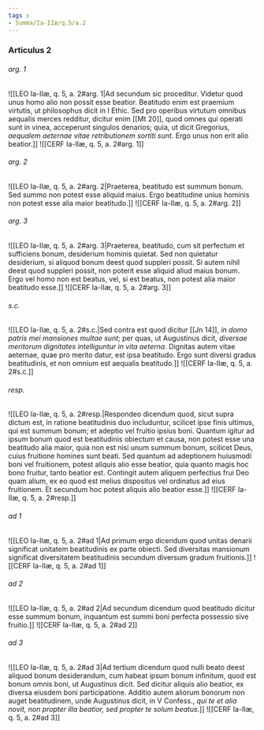 ```yaml
---
tags : 
- Summa/Ia-IIæ/q.5/a.2
---
```


### Articulus 2

###### arg. 1
![[LEO Ia-IIæ, q. 5, a. 2#arg. 1|Ad secundum sic proceditur. Videtur quod unus homo alio non possit esse beatior. Beatitudo enim est praemium virtutis, ut philosophus dicit in I Ethic. Sed pro operibus virtutum omnibus aequalis merces redditur, dicitur enim [[Mt 20]], quod omnes qui operati sunt in vinea, acceperunt singulos denarios; quia, ut dicit Gregorius, *aequalem aeternae vitae retributionem sortiti sunt*. Ergo unus non erit alio beatior.]]
![[CERF Ia-IIæ, q. 5, a. 2#arg. 1]]

###### arg. 2
![[LEO Ia-IIæ, q. 5, a. 2#arg. 2|Praeterea, beatitudo est summum bonum. Sed summo non potest esse aliquid maius. Ergo beatitudine unius hominis non potest esse alia maior beatitudo.]]
![[CERF Ia-IIæ, q. 5, a. 2#arg. 2]]

###### arg. 3
![[LEO Ia-IIæ, q. 5, a. 2#arg. 3|Praeterea, beatitudo, cum sit perfectum et sufficiens bonum, desiderium hominis quietat. Sed non quietatur desiderium, si aliquod bonum deest quod suppleri possit. Si autem nihil deest quod suppleri possit, non poterit esse aliquid aliud maius bonum. Ergo vel homo non est beatus, vel, si est beatus, non potest alia maior beatitudo esse.]]
![[CERF Ia-IIæ, q. 5, a. 2#arg. 3]]

###### s.c.
![[LEO Ia-IIæ, q. 5, a. 2#s.c.|Sed contra est quod dicitur [[Jn 14]], *in domo patris mei mansiones multae sunt*; per quas, ut Augustinus dicit, *diversae meritorum dignitates intelliguntur in vita aeterna*. Dignitas autem vitae aeternae, quae pro merito datur, est ipsa beatitudo. Ergo sunt diversi gradus beatitudinis, et non omnium est aequalis beatitudo.]]
![[CERF Ia-IIæ, q. 5, a. 2#s.c.]]

###### resp.
![[LEO Ia-IIæ, q. 5, a. 2#resp.|Respondeo dicendum quod, sicut supra dictum est, in ratione beatitudinis duo includuntur, scilicet ipse finis ultimus, qui est summum bonum; et adeptio vel fruitio ipsius boni. Quantum igitur ad ipsum bonum quod est beatitudinis obiectum et causa, non potest esse una beatitudo alia maior, quia non est nisi unum summum bonum, scilicet Deus, cuius fruitione homines sunt beati. Sed quantum ad adeptionem huiusmodi boni vel fruitionem, potest aliquis alio esse beatior, quia quanto magis hoc bono fruitur, tanto beatior est. Contingit autem aliquem perfectius frui Deo quam alium, ex eo quod est melius dispositus vel ordinatus ad eius fruitionem. Et secundum hoc potest aliquis alio beatior esse.]]
![[CERF Ia-IIæ, q. 5, a. 2#resp.]]

###### ad 1
![[LEO Ia-IIæ, q. 5, a. 2#ad 1|Ad primum ergo dicendum quod unitas denarii significat unitatem beatitudinis ex parte obiecti. Sed diversitas mansionum significat diversitatem beatitudinis secundum diversum gradum fruitionis.]]
![[CERF Ia-IIæ, q. 5, a. 2#ad 1]]

###### ad 2
![[LEO Ia-IIæ, q. 5, a. 2#ad 2|Ad secundum dicendum quod beatitudo dicitur esse summum bonum, inquantum est summi boni perfecta possessio sive fruitio.]]
![[CERF Ia-IIæ, q. 5, a. 2#ad 2]]

###### ad 3
![[LEO Ia-IIæ, q. 5, a. 2#ad 3|Ad tertium dicendum quod nulli beato deest aliquod bonum desiderandum, cum habeat ipsum bonum infinitum, quod est bonum omnis boni, ut Augustinus dicit. Sed dicitur aliquis alio beatior, ex diversa eiusdem boni participatione. Additio autem aliorum bonorum non auget beatitudinem, unde Augustinus dicit, in V Confess., *qui te et alia novit, non propter illa beatior, sed propter te solum beatus*.]]
![[CERF Ia-IIæ, q. 5, a. 2#ad 3]]

